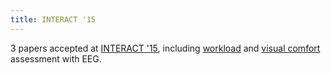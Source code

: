 ```yaml
---
title: INTERACT '15
---
```


3 papers accepted at [INTERACT '15](http://www.interact2015.org/), including [workload](https://hal.inria.fr/hal-01157896) and [visual comfort](https://hal.inria.fr/hal-01157890) assessment with EEG.
